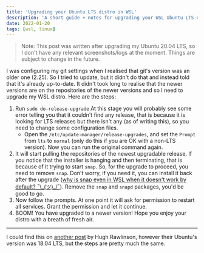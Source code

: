 ```yaml
---
title: 'Upgrading your Ubuntu LTS distro in WSL'
description: 'A short guide + notes for upgrading your WSL Ubuntu LTS distro'
date: 2022-01-20
tags: [wsl, linux]
---
```


> Note: This post was written after upgrading my Ubuntu 20.04 LTS, so I don't
> have any relevant screenshots/logs at the moment. Things are subject to change
> in the future.

I was configuring my git settings when I realised that git's version was an
older one (2.25). So I tried to update, but it didn't do that and instead told
that it's already up-to-date. It didn't took long to realise that the newer
versions are on the repositories of the newer versions and so I need to upgrade
my WSL distro. Here are the steps:

1. Run `sudo do-release-upgrade`
   At this stage you will probably see some error
   telling you that it couldn't find any release, that is because it is looking
   for LTS releases but there isn't any (as of writing this), so you need to
   change some configuration files.
   - Open the `/etc/update-manager/release-upgrades`, and set the `Prompt` from
     `lts` to `normal` (only do this if you are OK with a non-LTS version). Now
     you can run the original command again.
2. It will start pulling the repositories of the newest upgradable release. If
   you notice that the installer is hanging and then terminating, that is
   because of it trying to start `snap`. So, for the upgrade to proceed, you
   need to remove `snap`. Don't worry, if you need it, you can install it back
   after the upgrade ([why is snap even in WSL when it doesn't work by default?
   ¯\\\_(ツ)\_/¯](https://discourse.ubuntu.com/t/using-snapd-in-wsl2/12113)).
   Remove the `snap` and `snapd` packages, you'd be good to go.
3. Now follow the prompts. At one point it will ask for permission to restart
   all services. Grant the permission and let it continue.
4. BOOM! You have upgraded to a newer version! Hope you enjoy your distro with a
   breath of fresh air.

---

I could find this on [another post](https://www.hughrawlinson.me/posts/2021/06/04/solved-do-release-upgrade-hangs-in-ubuntu-on-wsl) by Hugh Rawlinson, however their Ubuntu's version was 18.04 LTS, but the steps are pretty much the same.
